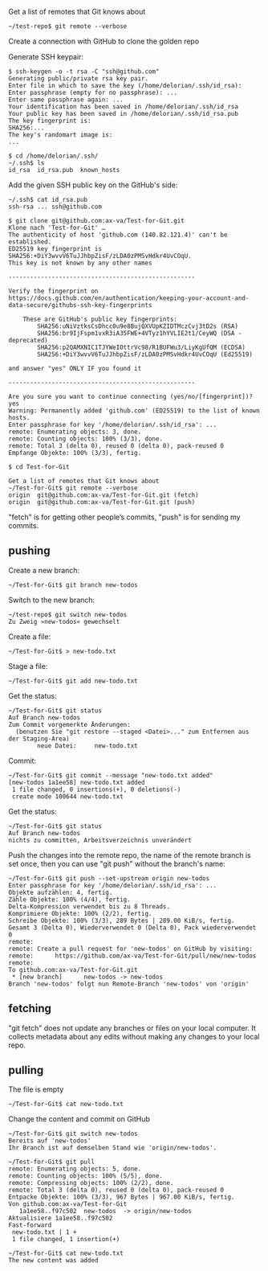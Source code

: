 Get a list of remotes that Git knows about
```unix
~/test-repo$ git remote --verbose
```

Create a connection with GitHub to clone the golden repo

Generate SSH keypair:
```unix
$ ssh-keygen -o -t rsa -C "ssh@github.com"
Generating public/private rsa key pair.
Enter file in which to save the key (/home/delorian/.ssh/id_rsa):
Enter passphrase (empty for no passphrase): ...
Enter same passphrase again: ...
Your identification has been saved in /home/delorian/.ssh/id_rsa
Your public key has been saved in /home/delorian/.ssh/id_rsa.pub
The key fingerprint is:
SHA256:...
The key's randomart image is:
...
```

```unix
$ cd /home/delorian/.ssh/
~/.ssh$ ls
id_rsa  id_rsa.pub  known_hosts
```

Add the given SSH public key on the GitHub's side:
```unix
~/.ssh$ cat id_rsa.pub
ssh-rsa ... ssh@github.com
```

```unix
$ git clone git@github.com:ax-va/Test-for-Git.git
Klone nach 'Test-for-Git' …
The authenticity of host 'github.com (140.82.121.4)' can't be established.
ED25519 key fingerprint is SHA256:+DiY3wvvV6TuJJhbpZisF/zLDA0zPMSvHdkr4UvCOqU.
This key is not known by any other names

----------------------------------------------------

Verify the fingerprint on
https://docs.github.com/en/authentication/keeping-your-account-and-data-secure/githubs-ssh-key-fingerprints

    These are GitHub's public key fingerprints:
        SHA256:uNiVztksCsDhcc0u9e8BujQXVUpKZIDTMczCvj3tD2s (RSA)
        SHA256:br9IjFspm1vxR3iA35FWE+4VTyz1hYVLIE2t1/CeyWQ (DSA - deprecated)
        SHA256:p2QAMXNIC1TJYWeIOttrVc98/R1BUFWu3/LiyKgUfQM (ECDSA)
        SHA256:+DiY3wvvV6TuJJhbpZisF/zLDA0zPMSvHdkr4UvCOqU (Ed25519)

and answer "yes" ONLY IF you found it

----------------------------------------------------

Are you sure you want to continue connecting (yes/no/[fingerprint])? yes
Warning: Permanently added 'github.com' (ED25519) to the list of known hosts.
Enter passphrase for key '/home/delorian/.ssh/id_rsa': ...
remote: Enumerating objects: 3, done.
remote: Counting objects: 100% (3/3), done.
remote: Total 3 (delta 0), reused 0 (delta 0), pack-reused 0
Empfange Objekte: 100% (3/3), fertig.
```

```unix
$ cd Test-for-Git
```

```unix
Get a list of remotes that Git knows about
~/Test-for-Git$ git remote --verbose
origin  git@github.com:ax-va/Test-for-Git.git (fetch)
origin  git@github.com:ax-va/Test-for-Git.git (push)
```

"fetch" is for getting other people’s commits,
"push" is for sending my commits.


## pushing

Create a new branch:
```unix
~/Test-for-Git$ git branch new-todos
```

Switch to the new branch:
```unix
~/test-repo$ git switch new-todos
Zu Zweig »new-todos« gewechselt
```

Create a file:
```unix
~/Test-for-Git$ > new-todo.txt
```

Stage a file:
```unix
~/Test-for-Git$ git add new-todo.txt
```

Get the status:
```unix
~/Test-for-Git$ git status
Auf Branch new-todos
Zum Commit vorgemerkte Änderungen:
  (benutzen Sie "git restore --staged <Datei>..." zum Entfernen aus der Staging-Area)
        neue Datei:     new-todo.txt
```

Commit:
```unix
~/Test-for-Git$ git commit --message "new-todo.txt added"
[new-todos 1a1ee58] new-todo.txt added
 1 file changed, 0 insertions(+), 0 deletions(-)
 create mode 100644 new-todo.txt
```

Get the status:
```unix
~/Test-for-Git$ git status
Auf Branch new-todos
nichts zu committen, Arbeitsverzeichnis unverändert
```

Push the changes into the remote repo,
the name of the remote branch is set once,
then you can use "git push" without the branch's name:
```unix
~/Test-for-Git$ git push --set-upstream origin new-todos
Enter passphrase for key '/home/delorian/.ssh/id_rsa': ...
Objekte aufzählen: 4, fertig.
Zähle Objekte: 100% (4/4), fertig.
Delta-Kompression verwendet bis zu 8 Threads.
Komprimiere Objekte: 100% (2/2), fertig.
Schreibe Objekte: 100% (3/3), 289 Bytes | 289.00 KiB/s, fertig.
Gesamt 3 (Delta 0), Wiederverwendet 0 (Delta 0), Pack wiederverwendet 0
remote:
remote: Create a pull request for 'new-todos' on GitHub by visiting:
remote:      https://github.com/ax-va/Test-for-Git/pull/new/new-todos
remote:
To github.com:ax-va/Test-for-Git.git
 * [new branch]      new-todos -> new-todos
Branch 'new-todos' folgt nun Remote-Branch 'new-todos' von 'origin'
```

## fetching

"git fetch" does not update any branches or files on your local computer.
It collects metadata about any edits without making any changes to your local repo.


## pulling

The file is empty
```unix
~/Test-for-Git$ cat new-todo.txt
```

Change the content and commit on GitHub

```unix
~/Test-for-Git$ git switch new-todos
Bereits auf 'new-todos'
Ihr Branch ist auf demselben Stand wie 'origin/new-todos'.
```

```unix
~/Test-for-Git$ git pull
remote: Enumerating objects: 5, done.
remote: Counting objects: 100% (5/5), done.
remote: Compressing objects: 100% (2/2), done.
remote: Total 3 (delta 0), reused 0 (delta 0), pack-reused 0
Entpacke Objekte: 100% (3/3), 967 Bytes | 967.00 KiB/s, fertig.
Von github.com:ax-va/Test-for-Git
   1a1ee58..f97c502  new-todos  -> origin/new-todos
Aktualisiere 1a1ee58..f97c502
Fast-forward
 new-todo.txt | 1 +
 1 file changed, 1 insertion(+)
```

```unix
~/Test-for-Git$ cat new-todo.txt
The new content was added
```
